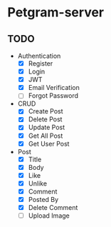# Petgram-server

## TODO

- Authentication
    - [x] Register
    - [x] Login
    - [x] JWT
    - [x] Email Verification
    - [ ] Forgot Password
- CRUD
    - [x] Create Post
    - [x] Delete Post
    - [x] Update Post
    - [x] Get All Post
    - [x] Get User Post
- Post
    - [x] Title
    - [x] Body
    - [x] Like
    - [x] Unlike
    - [x] Comment
    - [x] Posted By
    - [x] Delete Comment
    - [ ] Upload Image
